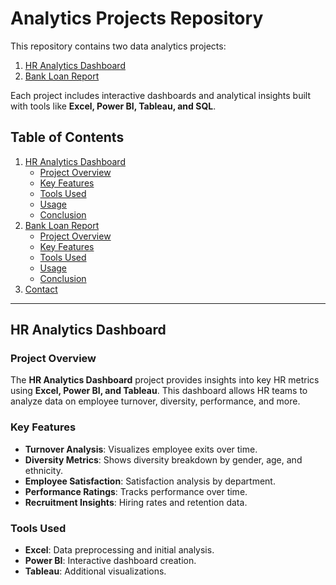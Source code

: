 # Analytics Projects Repository

This repository contains two data analytics projects:
1. [HR Analytics Dashboard](#hr-analytics-dashboard)
2. [Bank Loan Report](#bank-loan-report)

Each project includes interactive dashboards and analytical insights built with tools like **Excel, Power BI, Tableau, and SQL**.

## Table of Contents

1. [HR Analytics Dashboard](#hr-analytics-dashboard)
   - [Project Overview](#project-overview-hr)
   - [Key Features](#key-features-hr)
   - [Tools Used](#tools-used-hr)
   - [Usage](#usage-hr)
   - [Conclusion](#conclusion-hr)
2. [Bank Loan Report](#bank-loan-report)
   - [Project Overview](#project-overview-bl)
   - [Key Features](#key-features-bl)
   - [Tools Used](#tools-used-bl)
   - [Usage](#usage-bl)
   - [Conclusion](#conclusion-bl)
3. [Contact](#contact)

---

## HR Analytics Dashboard <a name="hr-analytics-dashboard"></a>

### Project Overview <a name="project-overview-hr"></a>

The **HR Analytics Dashboard** project provides insights into key HR metrics using **Excel, Power BI, and Tableau**. This dashboard allows HR teams to analyze data on employee turnover, diversity, performance, and more.

### Key Features <a name="key-features-hr"></a>

- **Turnover Analysis**: Visualizes employee exits over time.
- **Diversity Metrics**: Shows diversity breakdown by gender, age, and ethnicity.
- **Employee Satisfaction**: Satisfaction analysis by department.
- **Performance Ratings**: Tracks performance over time.
- **Recruitment Insights**: Hiring rates and retention data.

### Tools Used <a name="tools-used-hr"></a>

- **Excel**: Data preprocessing and initial analysis.
- **Power BI**: Interactive dashboard creation.
- **Tableau**: Additional visualizations.


